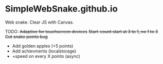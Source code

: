 # SimpleWebSnake.github.io
Web snake. Clear JS with Canvas.

TODO:
~~Adaptive for touchscreen devices~~
~~Start-count start at 3 to 1, no 1 to 3~~
~~Cut snake points bug~~
- Add golden apples (+5 points)
- Add achievments (localstorage)
- +speed on every X points (async)
